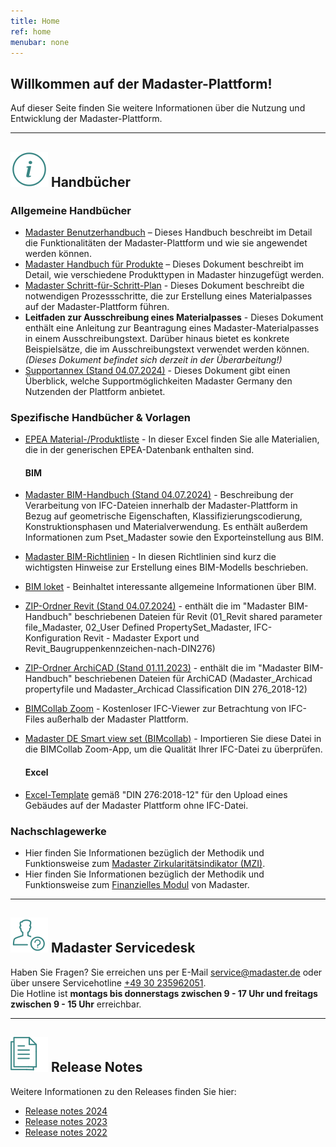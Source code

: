 ```yaml
---
title: Home
ref: home
menubar: none
---
```


## Willkommen auf der Madaster-Plattform!
Auf dieser Seite finden Sie weitere Informationen über die Nutzung und Entwicklung der Madaster-Plattform.

---

## <img class="header-img" src="/assets/images/767.svg"> Handbücher


### Allgemeine Handbücher

 * <a href="/files/de/Madaster - Benutzerhandbuch.pdf" target="_blank">Madaster Benutzerhandbuch</a> – Dieses Handbuch beschreibt im Detail die Funktionalitäten der Madaster-Plattform und wie sie angewendet werden können.
 * <a href="/files/de/Madaster - Produkte hinzufügen.pdf" target="_blank">Madaster Handbuch für Produkte</a> – Dieses Dokument beschreibt im Detail, wie verschiedene Produkttypen in Madaster hinzugefügt werden.
 * <a href="/files/de/Madaster - Ablaufplan Material Passport.pdf" target="_blank">Madaster Schritt-für-Schritt-Plan</a> - Dieses Dokument beschreibt die notwendigen Prozessschritte, die zur Erstellung eines Materialpasses auf der Madaster-Plattform führen.
 * <b>Leitfaden zur Ausschreibung eines Materialpasses</b> - Dieses Dokument enthält eine Anleitung zur Beantragung eines Madaster-Materialpasses in einem Ausschreibungstext. Darüber hinaus bietet es konkrete Beispielsätze, die im Ausschreibungstext verwendet werden können. <i>(Dieses Dokument befindet sich derzeit in der Überarbeitung!)</i>
 * <a href="/files/de/madaster GER_Supportannex_Juli 2024.pdf" target="_blank">Supportannex (Stand 04.07.2024)</a> - Dieses Dokument gibt einen Überblick, welche Supportmöglichkeiten Madaster Germany den Nutzenden der Plattform anbietet.

### Spezifische Handbücher & Vorlagen

* <a href="/files/epea/EPEA Generic 2024-6-25.xlsx" target="_blank">EPEA Material-/Produktliste</a> - In dieser Excel finden Sie alle Materialien, die in der generischen EPEA-Datenbank enthalten sind.

  #### BIM
* <a href="/files/de/madaster GER_BIM Anleitung.pdf" target="_blank">Madaster BIM-Handbuch (Stand 04.07.2024)</a> - Beschreibung der Verarbeitung von IFC-Dateien innerhalb der Madaster-Plattform in Bezug auf geometrische Eigenschaften, Klassifizierungscodierung, Konstruktionsphasen und Materialverwendung. Es enthält außerdem Informationen zum Pset_Madaster sowie den Exporteinstellung aus BIM.
* <a href="/files/de/IFC-Richtlinien für BIM Modelle.pdf" target="_blank">Madaster BIM-Richtlinien</a> - In diesen Richtlinien sind kurz die wichtigsten Hinweise zur Erstellung eines BIM-Modells beschrieben.
* <a href="/files/de/BIM basis ILS_infographicA4_German.pdf" target="_blank">BIM loket</a> - Beinhaltet interessante allgemeine Informationen über BIM.
* <a href="/files/de/2024-07-04 madaster GER_Revit.zip" target="_blank">ZIP-Ordner Revit (Stand 04.07.2024)</a> - enthält die im "Madaster BIM-Handbuch" beschriebenen Dateien für Revit (01_Revit shared parameter file_Madaster, 02_User Defined PropertySet_Madaster, IFC-Konfiguration Revit - Madaster Export und Revit_Baugruppenkennzeichen-nach-DIN276)
* <a href="/files/de/2023-11-01 madaster GER_ArchiCAD.zip" target="_blank">ZIP-Ordner ArchiCAD (Stand 01.11.2023)</a> - enthält die im "Madaster BIM-Handbuch" beschriebenen Dateien für ArchiCAD (Madaster_Archicad propertyfile und Madaster_Archicad Classification DIN 276_2018-12)
* <a href="https://www.bimcollab.com/de/go/free-ifc-viewer/" target="_blank">BIMCollab Zoom</a> - Kostenloser IFC-Viewer zur Betrachtung von IFC-Files außerhalb der Madaster Plattform.
* <a href="https://helpcenter.bimcollab.com/portal/de/kb/articles/smart-view-sets-downloads-de" target="_blank">Madaster DE Smart view set (BIMcollab)</a> - Importieren Sie diese Datei in die BIMCollab Zoom-App, um die Qualität Ihrer IFC-Datei zu überprüfen.

  #### Excel
* <a href="https://backend.madaster.com/api/buildingfile/downloadexceltemplate/cd373c62-3c53-4bd0-bedb-0e77bd36d60a/de" target="_blank">Excel-Template</a> gemäß "DIN 276:2018-12" für den Upload eines Gebäudes auf der Madaster Plattform ohne IFC-Datei.


### Nachschlagewerke

 * Hier finden Sie Informationen bezüglich der Methodik und Funktionsweise zum <a href="https://docs.madaster.com/de/en/knowledge-base/calculations#madaster-circularity-indicator-mci" target="_blank">Madaster Zirkularitätsindikator (MZI)</a>.
 * Hier finden Sie Informationen bezüglich der Methodik und Funktionsweise zum <a href="https://docs.madaster.com/de/en/knowledge-base/calculations#financial" target="_blank">Finanzielles Modul</a> von Madaster.

---

## <img class="header-img" src="/assets/images/771.svg"> Madaster Servicedesk
Haben Sie Fragen? Sie erreichen uns per E-Mail <service@madaster.de> oder über unsere Servicehotline [+49 30 235962051](tel:+4930235962051).<br>
Die Hotline ist <b>montags bis donnerstags zwischen 9 - 17 Uhr und freitags zwischen 9 - 15 Uhr</b> erreichbar. 

---

## <img class="header-img" src="/assets/images/770.svg"> Release Notes

Weitere Informationen zu den Releases finden Sie hier:

* <a href="https://docs.madaster.com/de/en/resources/release-notes" target="_blank">Release notes 2024</a>
* <a href="/files/en/Madaster%20Release%20notes%202023.pdf" target="_blank">Release notes 2023</a>
* <a href="/files/en/Madaster Release notes 2022.pdf" target="_blank">Release notes 2022</a>
